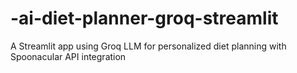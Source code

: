 # -ai-diet-planner-groq-streamlit
 A Streamlit app using Groq LLM for personalized diet planning with Spoonacular API integration
